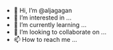 - 👋 Hi, I’m @aljagagan
- 👀 I’m interested in ...
- 🌱 I’m currently learning ...
- 💞️ I’m looking to collaborate on ...
- 📫 How to reach me ...

<!---
aljagagan/aljagagan is a ✨ special ✨ repository because its `README.md` (this file) appears on your GitHub profile.
You can click the Preview link to take a look at your changes.
--->
